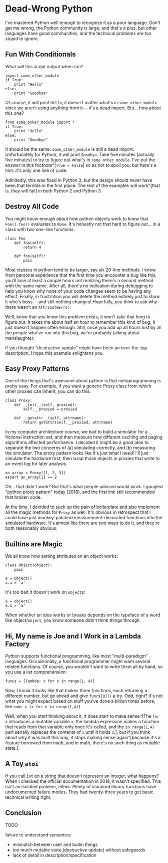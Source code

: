 # Dead-Wrong Python

I've mastered Python well enough to recognize it as a poor language.
Don't get me wrong, the Python community is large, and that's a plus, but other languages have good communities, and the technical problems are too stupid to ignore.

## Fun With Conditionals

What will this script output when run?

```
import some_other_module
if True:
    print "Hello"
else:
    print "Goodbye"
```

Of course, it will print `Hello`; it doesn't matter what's in `some_other_module` since we aren't using anything from it---it's a dead import.
But... how about this one?

```
from some_other_module import *
if True:
    print "Hello"
else:
    print "Goodbye"
```

It should be the same: `some_other_module` is still a dead import.
Unfortunately for Python, it will print `Goodbye`.
Take five minutes (actually five minutes) to try to figure out what's in `some_other_module`.
I've put the answer in this footnote^[`True = False`] so as not to spoil you, but here's a hint: it's only one line of code.

Admitedly, this was fixed in Python 3, but the design should never have been that terrible in the first place.
The rest of the examples will work^[that is, they will fail] in both Python 2 and Python 3.


## Destroy All Code

You might know enough about how python objects work to know that `Foo().foo()` evaluates to `None`.
It's honestly not that hard to figure out... in a class with two one-line functions.

```
class Foo
    def foo(self):
        return 4

    def foo(self):
        pass
```

Most classes in python tend to be larger, say six 20-line methods.
I know from personal experience that the first time you encounter a bug like this, you'll lose at least a couple hours not realizing there's a second method with the same name.
After all, there's no indication during debugging to help you know why none of your code changes seem to be having any effect.
Finally, in frustration you will delete the method entirely just to show it who's boss---and still nothing changes!
Hopefully, you think to ask why there wasn't an `AttributeError`.

Well, know that you know this problem exists, it won't take that long to figure out.
It takes me about half an hour to remember this kind of bug; it just doesn't happen often enough.
Still, once you add up all hours lost by all the people who've run into this bug, we're probably talking about manslaughter.

If you thought "destructive update" might have been an over-the-top description, I hope this example enlightens you.


## Easy Proxy Patterns

One of the things that's awesome about python is that metaprogramming is pretty easy.
For example, if you want a generic Proxy class from which other proxies can inherit, you can do this:

```
class Proxy:
    def __init__(self, proxied):
        self.__proxied = proxied

    def __getattr__(self, attrname):
        return getattr(self.__proxied, attrname)
```

In my computer architecture course, we had to build a simulator for a fictional instruction set, and then measure how different caching and paging algorithms affected performance.
I decided it might be a good idea to separate the two concerns of (a) simulating correctly, and (b) measuring the simulator.
The proxy pattern looks like it's just what I need!
I'll just simulate the hardware first, then wrap those objects in proxies that write to an event log for later analysis.

```
an_array = Proxy([1, 2, 3])
assert an_array[1] == 2
```

Oh... that didn't work?
But that's what people advised would work.
I googled "python proxy pattern" today (2018), and the first link still recommended that broken code.

At the time, I decided to suck up the pain of boilerplate and also implement all the magic methods for `Proxy` as well.
It's obvious in retrospect that I could have just monkey-patched measurement-decorated functions into the simulated hardware.
It's almost like there are two ways to do it, and they're both reasonably obvious.


## Builtins are Magic

We all know how setting attributes on an object works:

```
class Object(object):
    pass

a = Object()
a.a = 'a'
```

It's too bad it doesn't work on `object`s:

```
a = object()
a.a = 'a'
```

When whether an idea works or breaks depends on the typeface of a word like object/`object`, you know someone didn't think things through.


## Hi, My name is Joe and I Work in a Lambda Factory

Python supports functional programming, like most "multi-paradigm" languages.
Occaisionally, a functional programmer might want several related functions.
Of course, you wouldn't want to write them all by hand, so you use a list comprehension:

```
funcs = [lambda: x for x in range(1, 4)]
```

Now, I know it _looks_ like that makes three functions, each returning a different number, but go ahead and give `funcs[0]()` a try.
Odd, right?
It's not what you might expect based on stuff you've done a billion times before, like `nums = [x for x in range(1,4)]`.

Well, when you start thinking about it, it does start to make sense^[The `for x` introduces a mutable variable `x`, the lambda expression makes a function that reads from that variable only once it's called, and the `in range(1,4)` part serially replaces the contents of `x` until it holds `3`.], but if you think about why it was built this way, it stops making sense again^[because it's a feature borrowed from math, and in math, there's no such thing as mutable state.].


## A Toy `atoi`

If you call `int` on a string that doesn't represent an integer, what happens?
When I checked the official documentation in 2018, it wasn't specified.
This isn't an isolated problem, either.
Plenty of standard library functions have undocumented failure modes.
They had twenty-three years to get basic technical writing right.


## Conclusion

TODO

failure to understand semantics: 
  * mismatch between user and buitin things
  * too much mutable state (destructive update) without safeguards
  * lack of detail in description/specification